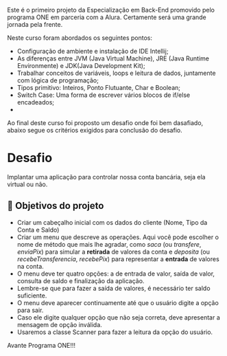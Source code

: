 Este é o primeiro projeto da Especialização em Back-End promovido pelo programa ONE em parceria com a Alura. Certamente será uma grande jornada pela frente.

Neste curso foram abordados os seguintes pontos: 
* Configuração de ambiente e instalação de IDE Intellij;
* As diferenças entre JVM (Java Virtual Machine), JRE (Java Runtime Environmente) e JDK(Java Development Kit);
* Trabalhar conceitos de variáveis, loops e leitura de dados, juntamente com lógica de programação;
* Tipos primitivo: Inteiros, Ponto Flutuante, Char e Boolean;
* Switch Case: Uma forma de escrever vários blocos de if/else encadeados;
* 





Ao final deste curso foi proposto um desafio onde foi bem dasafiado, abaixo segue os critérios exigidos para conclusão do desafio.  

# Desafio

Implantar uma aplicação para controlar nossa conta bancária, seja ela virtual ou não.

## 🔨 Objetivos do projeto

- Criar um cabeçalho inicial com os dados do cliente (Nome, Tipo da Conta e Saldo)
- Criar um menu que descreve as operações. Aqui você pode escolher o nome de método que mais lhe agradar, como *saca* (ou *transfere*, *enviaPix*) para simular a **retirada** de valores da conta
  e *deposita* (ou *recebeTransferencia*, *recebePix*) para representar a **entrada** de valores na conta.
- O menu deve ter quatro opções: a de entrada de valor, saída de valor, consulta de saldo e finalização da aplicação.
- Lembre-se que para fazer a saída de valores, é necessário ter saldo suficiente.
- O menu deve aparecer continuamente até que o usuário digite a opção para sair.
- Caso ele digite qualquer opção que não seja correta, deve apresentar a mensagem de opção inválida.
- Usaremos a classe Scanner para fazer a leitura da opção do usuário.
<p></p>

Avante Programa ONE!!!